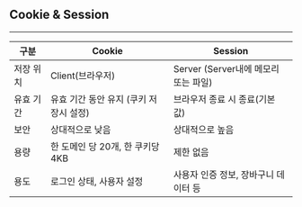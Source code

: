 ## Cookie & Session
---
| 구분 | Cookie | Session |
| --- | --- | --- |
| 저장 위치 | Client(브라우저) | Server (Server내에 메모리 또는 파일) |
| 유효 기간 | 유효 기간 동안 유지 (쿠키 저장시 설정) | 브라우저 종료 시 종료(기본 값) |
| 보안 | 상대적으로 낮음 | 상대적으로 높음 |
| 용량 | 한 도메인 당 20개, 한 쿠키당 4KB | 제한 없음 |
| 용도 | 로그인 상태, 사용자 설정 | 사용자 인증 정보, 장바구니 데이터 등 |